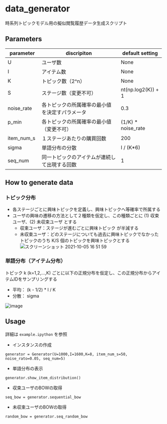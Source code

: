 # data_generator
時系列トピックモデル用の擬似閲覧履歴データ生成スクリプト

## Parameters

| parameter | discripiton  |default setting | 
| ---- | ---- |---- |
| U | ユーザ数 |None|
| I | アイテム数 |None|
| K | トピック数（2^n）|None|
| S | ステージ数（変更不可）|nt(np.log2(K)) + 1 |
| noise_rate | 各トピックの所属確率の最小値を決定すパラメータ | 0.3 |
| p_min 　　　| 各トピックの所属確率の最小値（変更不可）|(1/K) * noise_rate|
| item_num_s | １ステージあたりの購買回数|200|
| sigma      | 単語分布の分散| I / (K*6) |
| seq_num    | 同一トピックのアイテムが連続して出現する回数|1|

## How to generate data
### トピック分布
- 各ステージごとに興味トピックを定義し、興味トピックへ等確率で所属する
- ユーザの興味の遷移の方法として２種類を仮定し、この種類ごとに (1) 収束ユーザ、(2) 未収束ユーザ とする
  - 収束ユーザ：ステージが進むごとに興味トピック が半減する
  - 未収束ユーザ：どのステージについても過去に興味トピックでなかったトピックのうち K/S 個のトピックを興味トピックとする   
![スクリーンショット 2021-10-05 16 51 59](https://user-images.githubusercontent.com/37897800/135982557-b38beffe-ef0a-47bb-bd7e-7f30bdd51781.png "上段：収束ユーザ、下段：未収束ユーザ、S＝４の場合")



### 単語分布（アイテム分布）
トピック k (k=1,2,...,K) ごとに以下の正規分布を仮定し、この正規分布からアイテムIDをサンプリングする
- 平均： (k - 1/2) * I / K
- 分散： sigma

![image](https://user-images.githubusercontent.com/37897800/135982499-a96204aa-1cba-4ddc-84d7-379bd080b842.png)

## Usage
詳細は `example.ipython` を参照
- インスタンスの作成
```
generator = Generator(U=1000,I=1600,K=8, item_num_s=50, noise_rato=0.05, seq_num=5)
```
- 単語分布の表示
```
generator.show_item_distribution()
```
- 収束ユーザのBOWの取得
```
seq_bow = generator.sequential_bow
```
- 未収束ユーザのBOWの取得
```
random_bow = generator.seq_random_bow
```
